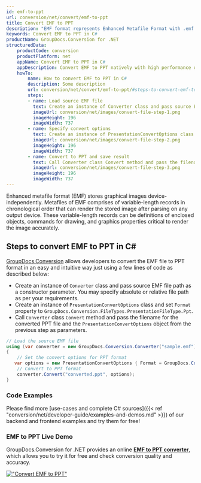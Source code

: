 ```yaml
---
id: emf-to-ppt
url: conversion/net/convert/emf-to-ppt
title: Convert EMF to PPT
description: "EMF format represents Enhanced Metafile Format with .emf extension. Learn how to convert EMF to PPT file programmatically in C# language using GroupDocs.Conversion for .NET library."
keywords: Convert EMF to PPT in C#
productName: GroupDocs.Conversion for .NET
structuredData:
    productCode: conversion
    productPlatform: net
    appName: Convert EMF to PPT in C#
    appDescription: Convert EMF to PPT natively with high performance using C# language and server side GroupDocs.Conversion for .NET APIs, without the use of any software like Microsoft or Open Office.
    howTo:
        name: How to convert EMF to PPT in C# 
        description: Some description
        url: conversion/net/convert/emf-to-ppt/#steps-to-convert-emf-to-ppt-in-c
        steps:
        - name: Load source EMF file 
          text: Create an instance of Converter class and pass source EMF file path as a constructor parameter. You may specify absolute or relative file path as per your requirements. 
          imageUrl: conversion/net/images/convert-file-step-1.png
          imageHeight: 196
          imageWidth: 737
        - name: Specify convert options 
          text: Create an instance of PresentationConvertOptions class.
          imageUrl: conversion/net/images/convert-file-step-2.png
          imageHeight: 196
          imageWidth: 737
        - name: Convert to PPT and save result 
          text: Call Converter class Convert method and pass the filename for the converted HTML file and the PresentationConvertOptions object from the previous step as parameters.
          imageUrl: conversion/net/images/convert-file-step-3.png
          imageHeight: 196
          imageWidth: 737
---
```


Enhanced metafile format (EMF) stores graphical images device-independently. Metafiles of EMF comprises of variable-length records in chronological order that can render the stored image after parsing on any output device. These variable-length records can be definitions of enclosed objects, commands for drawing, and graphics properties critical to render the image accurately.

## Steps to convert EMF to PPT in C#

[GroupDocs.Conversion](https://products.groupdocs.com/conversion/net) allows developers to convert the EMF file to PPT format in an easy and intuitive way just using a few lines of code as described below:

* Create an instance of `Converter` class and pass source EMF file path as a constructor parameter. You may specify absolute or relative file path as per your requirements. 
* Create an instance of `PresentationConvertOptions` class and set `Format` property to `GroupDocs.Conversion.FileTypes.PresentationFileType.Ppt`.
* Call `Converter` class `Convert` method and pass the filename for the converted PPT file and the `PresentationConvertOptions` object from the previous step as parameters.

```csharp
// Load the source EMF file
using (var converter = new GroupDocs.Conversion.Converter("sample.emf"))
{
    // Set the convert options for PPT format
   var options = new PresentationConvertOptions { Format = GroupDocs.Conversion.FileTypes.PresentationFileType.Ppt };
    // Convert to PPT format
    converter.Convert("converted.ppt", options);
}
```

### Code Examples

Please find more [use-cases and complete C# sources]({{< ref "conversion/net/developer-guide/examples-and-demos.md" >}}) of our backend and frontend examples and try them for free!

### EMF to PPT Live Demo

GroupDocs.Conversion for .NET provides an online [**EMF to PPT converter**](https://products.groupdocs.app/conversion/emf-to-ppt), which allows you to try it for free and check conversion quality and accuracy.

[!["Convert EMF to PPT"](conversion/net/images/convert-to-ppt/convert-emf-to-ppt.png)](https://products.groupdocs.app/conversion/emf-to-ppt)
